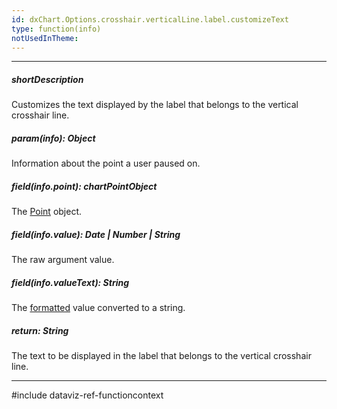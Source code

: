 ```yaml
---
id: dxChart.Options.crosshair.verticalLine.label.customizeText
type: function(info)
notUsedInTheme: 
---
```

---
##### shortDescription
Customizes the text displayed by the label that belongs to the vertical crosshair line.

##### param(info): Object
Information about the point a user paused on.

##### field(info.point): chartPointObject
The [Point](/api-reference/10%20UI%20Components/dxChart/7%20Chart%20Elements/Point '/Documentation/ApiReference/UI_Components/dxChart/Chart_Elements/Point/') object.

##### field(info.value): Date | Number | String
The raw argument value.

##### field(info.valueText): String
The [formatted](/api-reference/10%20UI%20Components/dxChart/1%20Configuration/crosshair/verticalLine/label/format.md '/Documentation/ApiReference/UI_Components/dxChart/Configuration/crosshair/verticalLine/label/#format') value converted to a string.

##### return: String
The text to be displayed in the label that belongs to the vertical crosshair line.

---
#include dataviz-ref-functioncontext